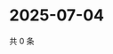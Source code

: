 # 2025-07-04

共 0 条

<!-- BEGIN ZHIHUQUESTIONS -->
<!-- 最后更新时间 Fri Jul 04 2025 03:08:57 GMT+0800 (China Standard Time) -->

<!-- END ZHIHUQUESTIONS -->
